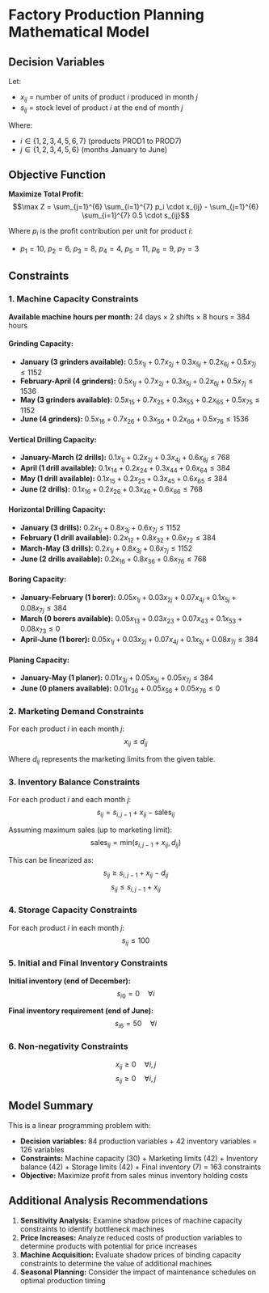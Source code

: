 # Factory Production Planning Mathematical Model

## Decision Variables

Let:
- $x_{ij}$ = number of units of product $i$ produced in month $j$
- $s_{ij}$ = stock level of product $i$ at the end of month $j$

Where:
- $i \in \{1, 2, 3, 4, 5, 6, 7\}$ (products PROD1 to PROD7)
- $j \in \{1, 2, 3, 4, 5, 6\}$ (months January to June)

## Objective Function

**Maximize Total Profit:**
$$\max Z = \sum_{j=1}^{6} \sum_{i=1}^{7} p_i \cdot x_{ij} - \sum_{j=1}^{6} \sum_{i=1}^{7} 0.5 \cdot s_{ij}$$

Where $p_i$ is the profit contribution per unit for product $i$:
- $p_1 = 10$, $p_2 = 6$, $p_3 = 8$, $p_4 = 4$, $p_5 = 11$, $p_6 = 9$, $p_7 = 3$

## Constraints

### 1. Machine Capacity Constraints

**Available machine hours per month:** 24 days × 2 shifts × 8 hours = 384 hours

#### Grinding Capacity:
- **January (3 grinders available):** $0.5x_{1j} + 0.7x_{2j} + 0.3x_{5j} + 0.2x_{6j} + 0.5x_{7j} \leq 1152$
- **February-April (4 grinders):** $0.5x_{1j} + 0.7x_{2j} + 0.3x_{5j} + 0.2x_{6j} + 0.5x_{7j} \leq 1536$
- **May (3 grinders available):** $0.5x_{15} + 0.7x_{25} + 0.3x_{55} + 0.2x_{65} + 0.5x_{75} \leq 1152$
- **June (4 grinders):** $0.5x_{16} + 0.7x_{26} + 0.3x_{56} + 0.2x_{66} + 0.5x_{76} \leq 1536$

#### Vertical Drilling Capacity:
- **January-March (2 drills):** $0.1x_{1j} + 0.2x_{2j} + 0.3x_{4j} + 0.6x_{6j} \leq 768$
- **April (1 drill available):** $0.1x_{14} + 0.2x_{24} + 0.3x_{44} + 0.6x_{64} \leq 384$
- **May (1 drill available):** $0.1x_{15} + 0.2x_{25} + 0.3x_{45} + 0.6x_{65} \leq 384$
- **June (2 drills):** $0.1x_{16} + 0.2x_{26} + 0.3x_{46} + 0.6x_{66} \leq 768$

#### Horizontal Drilling Capacity:
- **January (3 drills):** $0.2x_{1j} + 0.8x_{3j} + 0.6x_{7j} \leq 1152$
- **February (1 drill available):** $0.2x_{12} + 0.8x_{32} + 0.6x_{72} \leq 384$
- **March-May (3 drills):** $0.2x_{1j} + 0.8x_{3j} + 0.6x_{7j} \leq 1152$
- **June (2 drills available):** $0.2x_{16} + 0.8x_{36} + 0.6x_{76} \leq 768$

#### Boring Capacity:
- **January-February (1 borer):** $0.05x_{1j} + 0.03x_{2j} + 0.07x_{4j} + 0.1x_{5j} + 0.08x_{7j} \leq 384$
- **March (0 borers available):** $0.05x_{13} + 0.03x_{23} + 0.07x_{43} + 0.1x_{53} + 0.08x_{73} \leq 0$
- **April-June (1 borer):** $0.05x_{1j} + 0.03x_{2j} + 0.07x_{4j} + 0.1x_{5j} + 0.08x_{7j} \leq 384$

#### Planing Capacity:
- **January-May (1 planer):** $0.01x_{3j} + 0.05x_{5j} + 0.05x_{7j} \leq 384$
- **June (0 planers available):** $0.01x_{36} + 0.05x_{56} + 0.05x_{76} \leq 0$

### 2. Marketing Demand Constraints

For each product $i$ in each month $j$:
$$x_{ij} \leq d_{ij}$$

Where $d_{ij}$ represents the marketing limits from the given table.

### 3. Inventory Balance Constraints

For each product $i$ and each month $j$:
$$s_{ij} = s_{i,j-1} + x_{ij} - \text{sales}_{ij}$$

Assuming maximum sales (up to marketing limit):
$$\text{sales}_{ij} = \text{min}(s_{i,{j-1}} + x_{ij}, d_{ij})$$

This can be linearized as:
$$s_{ij} \geq s_{i,j-1} + x_{ij} - d_{ij}$$
$$s_{ij} \leq s_{i,j-1} + x_{ij}$$

### 4. Storage Capacity Constraints

For each product $i$ in each month $j$:
$$s_{ij} \leq 100$$

### 5. Initial and Final Inventory Constraints

**Initial inventory (end of December):**
$$s_{i0} = 0 \quad \forall i$$

**Final inventory requirement (end of June):**
$$s_{i6} = 50 \quad \forall i$$

### 6. Non-negativity Constraints

$$x_{ij} \geq 0 \quad \forall i,j$$
$$s_{ij} \geq 0 \quad \forall i,j$$

## Model Summary

This is a linear programming problem with:
- **Decision variables:** 84 production variables + 42 inventory variables = 126 variables
- **Constraints:** Machine capacity (30) + Marketing limits (42) + Inventory balance (42) + Storage limits (42) + Final inventory (7) = 163 constraints
- **Objective:** Maximize profit from sales minus inventory holding costs

## Additional Analysis Recommendations

1. **Sensitivity Analysis:** Examine shadow prices of machine capacity constraints to identify bottleneck machines
2. **Price Increases:** Analyze reduced costs of production variables to determine products with potential for price increases
3. **Machine Acquisition:** Evaluate shadow prices of binding capacity constraints to determine the value of additional machines
4. **Seasonal Planning:** Consider the impact of maintenance schedules on optimal production timing

